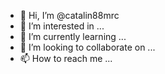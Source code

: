 - 👋 Hi, I’m @catalin88mrc
- 👀 I’m interested in ...
- 🌱 I’m currently learning ...
- 💞️ I’m looking to collaborate on ...
- 📫 How to reach me ...

<!---
catalin88mrc/catalin88mrc is a ✨ special ✨ repository because its `README.md` (this file) appears on your GitHub profile.
You can click the Preview link to take a look at your changes.
--->
